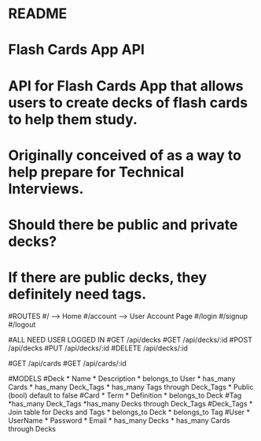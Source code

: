 # README

# Flash Cards App API
# API for Flash Cards App that allows users to create decks of flash cards to help them study.
# Originally conceived of as a way to help prepare for Technical Interviews. 
# Should there be public and private decks?
# If there are public decks, they definitely need tags.

#ROUTES
#/ --> Home
#/account --> User Account Page
#/login
#/signup
#/logout

#ALL NEED USER LOGGED IN
#GET /api/decks
#GET /api/decks/:id
#POST /api/decks
#PUT /api/decks/:id
#DELETE /api/decks/:id

#GET /api/cards
#GET /api/cards/:id


#MODELS
#Deck
    * Name
    * Description
    * belongs_to User
    * has_many Cards
    * has_many Deck_Tags
    * has_many Tags through Deck_Tags
    * Public (bool) default to false
#Card
    * Term
    * Definition
    * belongs_to Deck
#Tag 
    *has_many Deck_Tags
    *has_many Decks through Deck_Tags
#Deck_Tags
    * Join table for Decks and Tags
    * belongs_to Deck
    * belongs_to Tag
#User
    * UserName
    * Password
    * Email
    * has_many Decks
    * has_many Cards through Decks


